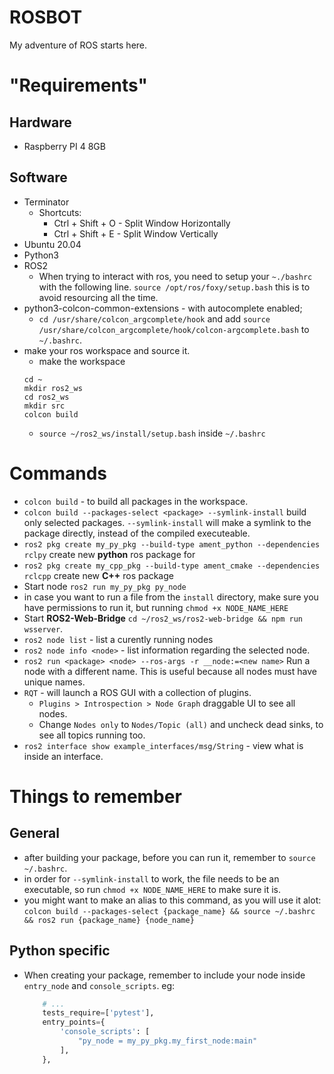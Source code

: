 # ROSBOT

My adventure of ROS starts here.

# "Requirements"

## Hardware
- Raspberry PI 4 8GB

## Software
- Terminator
    - Shortcuts:
        - Ctrl + Shift + O - Split Window Horizontally
        - Ctrl + Shift + E - Split Window Vertically
- Ubuntu 20.04
- Python3
- ROS2
    - When trying to interact with ros, you need to setup your `~./bashrc` with the following line.
    `source /opt/ros/foxy/setup.bash` this is to avoid resourcing all the time.
- python3-colcon-common-extensions - with autocomplete enabled;
    - ```cd /usr/share/colcon_argcomplete/hook``` and add `source /usr/share/colcon_argcomplete/hook/colcon-argcomplete.bash` to `~/.bashrc`.
- make your ros workspace and source it.
    - make the workspace
    ```
    cd ~
    mkdir ros2_ws
    cd ros2_ws
    mkdir src
    colcon build
    ```
    - `source ~/ros2_ws/install/setup.bash` inside `~/.bashrc`

# Commands
- `colcon build` - to build all packages in the workspace.
- `colcon build --packages-select <package> --symlink-install` build only selected packages. `--symlink-install` will make a symlink to the package directly, instead of the compiled executeable.
- `ros2 pkg create my_py_pkg --build-type ament_python --dependencies rclpy` create new **python** ros package for 
- `ros2 pkg create my_cpp_pkg --build-type ament_cmake --dependencies rclcpp` create new **C++** ros package
- Start node `ros2 run my_py_pkg py_node`
- in case you want to run a file from the `install` directory, make sure you have permissions to run it, but running `chmod +x NODE_NAME_HERE`
- Start **ROS2-Web-Bridge** `cd ~/ros2_ws/ros2-web-bridge && npm run wsserver`.
- `ros2 node list` - list a curently running nodes
- `ros2 node info <node>` - list information regarding the selected node.
- `ros2 run <package> <node> --ros-args -r __node:=<new name>` Run a node with a different name. This is useful because all nodes must have unique names.
- `RQT` - will launch a ROS GUI with a collection of plugins.
    - `Plugins > Introspection > Node Graph` draggable UI to see all nodes.
    - Change `Nodes only` to `Nodes/Topic (all)` and uncheck dead sinks, to see all topics running too.
- `ros2 interface show example_interfaces/msg/String` - view what is inside an interface.

# Things to remember

## General
- after building your package, before you can run it, remember to `source ~/.bashrc`.
- in order for `--symlink-install` to work, the file needs to be an executable, so run `chmod +x NODE_NAME_HERE` to make sure it is. 
- you might want to make an alias to this command, as you will use it alot:
    `colcon build --packages-select {package_name} && source ~/.bashrc && ros2 run {package_name} {node_name}`

## Python specific
- When creating your package, remember to include your node inside `entry_node` and `console_scripts`. eg:
    ```python
        # ...
        tests_require=['pytest'],
        entry_points={
            'console_scripts': [
                "py_node = my_py_pkg.my_first_node:main"
            ],
        },
    ```
